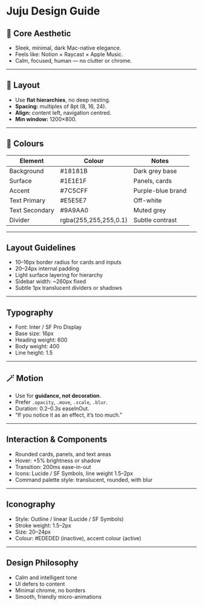 # Juju Design Guide

## 🎨 Core Aesthetic
- Sleek, minimal, dark Mac-native elegance.
- Feels like: Notion × Raycast × Apple Music.
- Calm, focused, human — no clutter or chrome.

---

## 🧱 Layout
- Use **flat hierarchies**, no deep nesting.
- **Spacing:** multiples of 8pt (8, 16, 24).
- **Align:** content left, navigation centred.
- **Min window:** 1200×800.

---

## 🌈 Colours
| Element | Colour | Notes |
|----------|---------|-------|
| Background | #18181B | Dark grey base |
| Surface | #1E1E1F | Panels, cards |
| Accent | #7C5CFF | Purple-blue brand |
| Text Primary | #E5E5E7 | Off-white |
| Text Secondary | #9A9AA0 | Muted grey |
| Divider | rgba(255,255,255,0.1) | Subtle contrast |

---

## Layout Guidelines
- 10–16px border radius for cards and inputs
- 20–24px internal padding
- Light surface layering for hierarchy
- Sidebar width: ~260px fixed
- Subtle 1px translucent dividers or shadows

---

## Typography
- Font: Inter / SF Pro Display
- Base size: 16px
- Heading weight: 600
- Body weight: 400
- Line height: 1.5

---

## 🪄 Motion
- Use for **guidance, not decoration**.
- Prefer `.opacity`, `.move`, `.scale`, `.blur`.
- Duration: 0.2–0.3s easeInOut.
- “If you notice it as an effect, it’s too much.”

---

## Interaction & Components
- Rounded cards, panels, and text areas
- Hover: +5% brightness or shadow
- Transition: 200ms ease-in-out
- Icons: Lucide / SF Symbols, line weight 1.5–2px
- Command palette style: translucent, rounded, with blur

---

## Iconography
- Style: Outline / linear (Lucide / SF Symbols)
- Stroke weight: 1.5–2px
- Size: 20–24px
- Colour: #EDEDED (inactive), accent colour (active)

---

## Design Philosophy
- Calm and intelligent tone
- UI defers to content
- Minimal chrome, no borders
- Smooth, friendly micro-animations